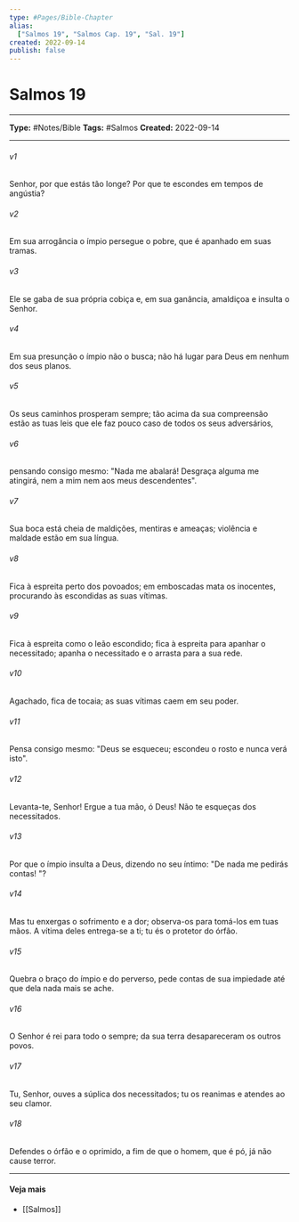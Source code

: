 ```yaml
---
type: #Pages/Bible-Chapter
alias:
  ["Salmos 19", "Salmos Cap. 19", "Sal. 19"]
created: 2022-09-14
publish: false
---
```


# Salmos 19

---

**Type:** #Notes/Bible
**Tags:** #Salmos
**Created:** 2022-09-14

---

###### v1
Senhor, por que estás tão longe? Por que te escondes em tempos de angústia?
###### v2
Em sua arrogância o ímpio persegue o pobre, que é apanhado em suas tramas.
###### v3
Ele se gaba de sua própria cobiça e, em sua ganância, amaldiçoa e insulta o Senhor.
###### v4
Em sua presunção o ímpio não o busca; não há lugar para Deus em nenhum dos seus planos.
###### v5
Os seus caminhos prosperam sempre; tão acima da sua compreensão estão as tuas leis que ele faz pouco caso de todos os seus adversários,
###### v6
pensando consigo mesmo: "Nada me abalará! Desgraça alguma me atingirá, nem a mim nem aos meus descendentes".
###### v7
Sua boca está cheia de maldições, mentiras e ameaças; violência e maldade estão em sua língua.
###### v8
Fica à espreita perto dos povoados; em emboscadas mata os inocentes, procurando às escondidas as suas vítimas.
###### v9
Fica à espreita como o leão escondido; fica à espreita para apanhar o necessitado; apanha o necessitado e o arrasta para a sua rede.
###### v10
Agachado, fica de tocaia; as suas vítimas caem em seu poder.
###### v11
Pensa consigo mesmo: "Deus se esqueceu; escondeu o rosto e nunca verá isto".
###### v12
Levanta-te, Senhor! Ergue a tua mão, ó Deus! Não te esqueças dos necessitados.
###### v13
Por que o ímpio insulta a Deus, dizendo no seu íntimo: "De nada me pedirás contas! "?
###### v14
Mas tu enxergas o sofrimento e a dor; observa-os para tomá-los em tuas mãos. A vítima deles entrega-se a ti; tu és o protetor do órfão.
###### v15
Quebra o braço do ímpio e do perverso, pede contas de sua impiedade até que dela nada mais se ache.
###### v16
O Senhor é rei para todo o sempre; da sua terra desapareceram os outros povos.
###### v17
Tu, Senhor, ouves a súplica dos necessitados; tu os reanimas e atendes ao seu clamor.
###### v18
Defendes o órfão e o oprimido, a fim de que o homem, que é pó, já não cause terror.


---

#### Veja mais

- [[Salmos]]

